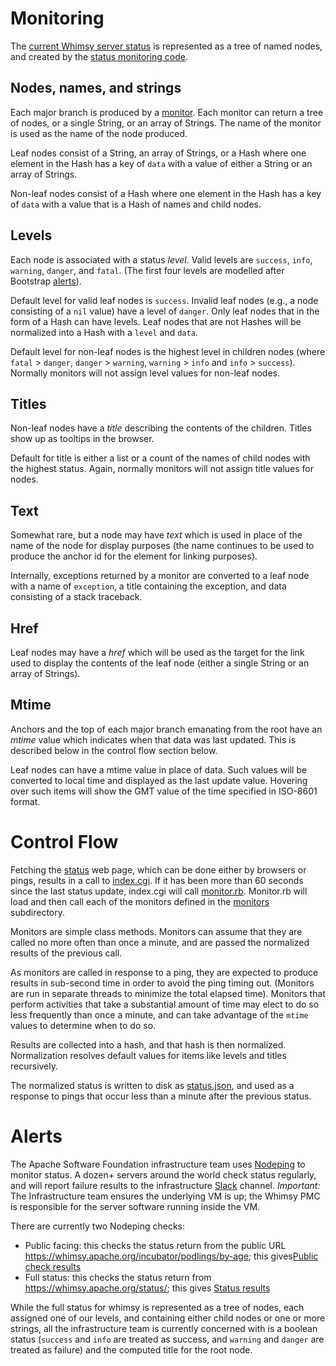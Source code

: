 Monitoring
==========

The [current Whimsy server status](https://whimsy.apache.org/status/) is represented
as a tree of named nodes, and created by the [status monitoring code](https://github.com/apache/whimsy/tree/master/www/status/).

Nodes, names, and strings
-------------------------

Each major branch is produced by a [monitor](monitors).  Each monitor can
return a tree of nodes, or a single String, or an array of Strings.  The name
of the monitor is used as the name of the node produced.

Leaf nodes consist of a String, an array of Strings, or a Hash where one
element in the Hash has a key of `data` with a value of either a String or an
array of Strings.

Non-leaf nodes consist of a Hash where one element in the Hash has a key of
`data` with a value that is a Hash of names and child nodes.

Levels
------

Each node is associated with a status *level*.  Valid levels are `success`,
`info`, `warning`, `danger`, and `fatal`.  (The first four levels are modelled
after Bootstrap [alerts](http://getbootstrap.com/components/#alerts)).

Default level for valid leaf nodes is `success`.  Invalid leaf nodes (e.g., a
node consisting of a `nil` value) have a level of `danger`.  Only leaf nodes
that in the form of a Hash can have levels.  Leaf nodes that are not Hashes
will be normalized into a Hash with a `level` and `data`.

Default level for non-leaf nodes is the highest level in children nodes (where
`fatal` > `danger`, `danger` > `warning`, `warning` > `info` and `info` >
`success`).  Normally monitors will not assign level values for non-leaf
nodes.

Titles
------

Non-leaf nodes have a *title* describing the contents of the children.  Titles
show up as tooltips in the browser.

Default for title is either a list or a count of the names of child nodes with
the highest status.  Again, normally monitors will not assign title values for
nodes.

Text
----

Somewhat rare, but a node may have *text* which is used in place of the name
of the node for display purposes (the name continues to be used to produce the
anchor id for the element for linking purposes).

Internally, exceptions returned by a monitor are converted to a leaf node with
a name of `exception`, a title containing the exception, and data consisting
of a stack traceback.

Href
----

Leaf nodes may have a *href* which will be used as the target for the link
used to display the contents of the leaf node (either a single String or an
array of Strings).

Mtime
-----

Anchors and the top of each major branch emanating from the root have an
*mtime* value which indicates when that data was last updated.  This is
described below in the control flow section below.

Leaf nodes can have a mtime value in place of data.  Such values will be
converted to local time and displayed as the last update value.  Hovering over
such items will show the GMT value of the time specified in ISO-8601 format.

Control Flow
============

Fetching the [status](https://whimsy.apache.org/status/) web page, which
can be done either by browsers or pings, results in a call to
[index.cgi](https://github.com/apache/whimsy/blob/master/www/status/index.cgi).
If it has been more than 60 seconds since the last status update, index.cgi
will call
[monitor.rb](https://github.com/apache/whimsy/blob/master/www/status/monitor.rb).
Monitor.rb will load and then call each of the monitors defined in the
[monitors](https://github.com/apache/whimsy/tree/master/www/status/monitors)
subdirectory.

Monitors are simple class methods.  Monitors can assume that they are called
no more often than once a minute, and are passed the normalized results of the
previous call.

As monitors are called in response to a ping, they are expected to produce
results in sub-second time in order to avoid the ping timing out.  (Monitors
are run in separate threads to minimize the total elapsed time).  Monitors
that perform activities that take a substantial amount of time may elect to do
so less frequently than once a minute, and can take advantage of the `mtime`
values to determine when to do so.

Results are collected into a hash, and that hash is then normalized.
Normalization resolves default values for items like levels and titles
recursively.

The normalized status is written to disk as [status.json](status.json), and
used as a response to pings that occur less than a minute after the previous
status.

Alerts
======

The Apache Software Foundation infrastructure team uses
[Nodeping](https://nodeping.com/reports/status/70MTNEPXE6) to monitor
status.  A dozen+ servers around the world check status regularly,
and will report failure results to the infrastructure
[Slack](https://the-asf.slack.com/) channel.  _Important:_ The Infrastructure
team ensures the underlying VM is up; the Whimsy PMC is responsible for
the server software running inside the VM.

There are currently two Nodeping checks:
- Public facing: this checks the status return from the public URL https://whimsy.apache.org/incubator/podlings/by-age; this gives[Public check results](https://nodeping.com/reports/statusevents/check/2018042000290QH9Q-OZZ2KBZC)
- Full status: this checks the status return from https://whimsy.apache.org/status/; this gives [Status results](https://nodeping.com/reports/statusevents/check/2018042000290QH9Q-UMFGNACX)

While the full status for whimsy is represented as a tree of nodes, each
assigned one of our levels, and containing either child nodes or one or more
strings, all the infrastructure team is currently concerned with is a boolean
status (`success` and `info` are treated as success, and `warning` and
`danger` are treated as failure) and the computed title for the root node.
